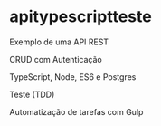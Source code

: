 # apitypescriptteste

Exemplo de uma API REST

CRUD com Autenticação

TypeScript, Node, ES6 e Postgres

Teste (TDD)

Automatização de tarefas com Gulp
